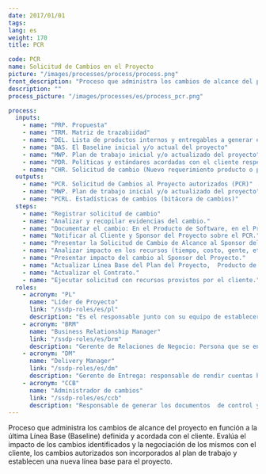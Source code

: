 ```yaml
---
date: 2017/01/01
tags:
lang: es
weight: 170
title: PCR

code: PCR
name: Solicitud de Cambios en el Proyecto
picture: "/images/processes/process/process.png"
front_description: "Proceso que administra los cambios de alcance del proyecto en función a la última Línea Base (Baseline) definida y acordada con el cliente. Evalúa el impacto de los cambios identificados y la negociación de los mismos con el cliente, los cambios autorizados son incorporados al plan de trabajo y establecen una nueva línea base para el proyecto."
description: ""
process_picture: "/images/processes/es/process_pcr.png"

process:
  inputs:
    - name: "PRP. Propuesta"
    - name: "TRM. Matriz de trazabiidad"
    - name: "DEL. Lista de productos internos y entregables a generar en el proyecto"
    - name: "BAS. El Baseline inicial y/o actual del proyecto"
    - name: "MWP. Plan de trabajo inicial y/o actualizado del proyecto"
    - name: "PDR. Políticas y estándares acordadas con el cliente respecto a la administración de la cambios (especificadas en el Control de Cambios del Plan de Desarrollo de Proyecto - PDP"
    - name: "CHR. Solicitud de cambio (Nuevo requerimiento producto o petición)"
  outputs:
    - name: "PCR. Solicitud de Cambios al Proyecto autorizados (PCR)"
    - name: "MWP. Plan de trabajo inicial y/o actualizado del proyecto"
    - name: "PCRL. Estadísticas de cambios (bitácora de cambios)"
  steps:
    - name: "Registrar solicitud de cambio"
    - name: "Analizar y recopilar evidencias del cambio."
    - name: "Documentar el cambio: En el Producto de Software, en el Proceso o en productos previamente autorizados."
    - name: "Notificar al Cliente y Sponsor del Proyecto sobre el PCR."
    - name: "Presentar la Solicitud de Cambio de Alcance al Sponsor del Proyecto."
    - name: "Analizar impacto en los recursos (tiempo, costo, gente, etc.)"
    - name: "Presentar impacto del cambio al Sponsor del Proyecto."
    - name: "Actualizar Línea Base del Plan del Proyecto,  Producto de software o Proceso."
    - name: "Actualizar el Contrato."
    - name: "Ejecutar solicitud con recursos provistos por el cliente."
  roles:
    - acronym: "PL"
      name: "Líder de Proyecto"
      link: "/ssdp-roles/es/pl"
      description: "Es el responsable junto con su equipo de establecer la estrategia y la planeación del proyecto para cumplir los compromisos establecidos con el cliente."
    - acronym: "BRM"
      name: "Business Relationship Manager"
      link: "/ssdp-roles/es/brm"
      description: "Gerente de Relaciones de Negocio: Persona que se encarga de atender al cliente en relacióncon la venta de los servicios de Softtek."
    - acronym: "DM"
      name: "Delivery Manager"
      link: "/ssdp-roles/es/dm"
      description: "Gerente de Entrega: responsable de rendir cuentas hacia la dirección por los proyectos asignados."
    - acronym: "CCB"
      name: "​Administrador de cambios"
      link: "/ssdp-roles/es/ccb"
      description: "Responsable de generar los documentos  de control y bitácora de cambios, gestionando el análisis y diagnostico de las peticiones asegurándose de que los cambios pasen por el proceso de aprobación/rechazo de las instancias acordadas."
---
```

Proceso que administra los cambios de alcance del proyecto en función a la última Línea Base (Baseline) definida y acordada con el cliente.
Evalúa el impacto de los cambios identificados y la negociación de los mismos con el cliente, los cambios autorizados son incorporados al plan de trabajo y establecen una nueva línea base para el proyecto.
